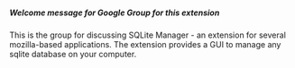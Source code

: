 ##### Welcome message for Google Group for this extension #####

This is the group for discussing SQLite Manager - an extension for several mozilla-based applications. The extension provides a GUI to manage any sqlite database on your computer.